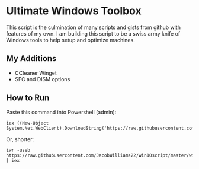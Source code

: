 # Ultimate Windows Toolbox
This script is the culmination of many scripts and gists from github with features of my own. I am building this script to be a swiss army knife of Windows tools to help setup and optimize machines.

## My Additions
- CCleaner Winget
- SFC and DISM options

## How to Run
Paste this command into Powershell (admin):
```
iex ((New-Object System.Net.WebClient).DownloadString('https://raw.githubusercontent.com/JacobWilliams22/win10script/master/win10debloat.ps1'))
```
Or, shorter:
```
iwr -useb https://raw.githubusercontent.com/JacobWilliams22/win10script/master/win10debloat.ps1 | iex
```
